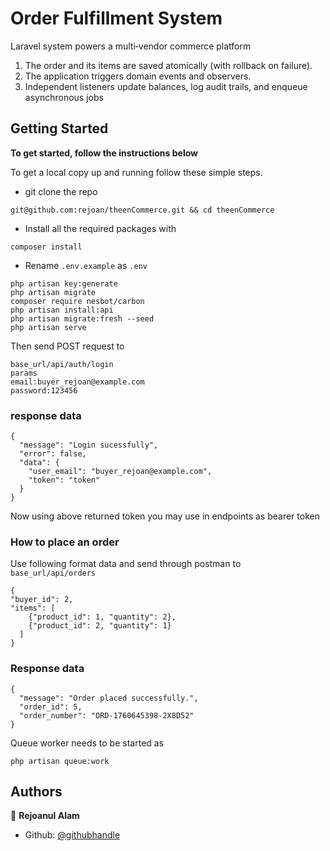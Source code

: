 # Order Fulfillment System

Laravel system powers a multi‑vendor commerce platform
1. The order and its items are saved atomically (with rollback on failure).
2. The application triggers domain events and observers.
3. Independent listeners update balances, log audit trails, and enqueue asynchronous jobs

## Getting Started

**To get started, follow the instructions below**

To get a local copy up and running follow these simple steps.

- git clone the repo

```
git@github.com:rejoan/theenCommerce.git && cd theenCommerce
```

- Install all the required packages with

```
composer install
```

- Rename `.env.example` as `.env` 

```
php artisan key:generate
php artisan migrate
composer require nesbot/carbon
php artisan install:api
php artisan migrate:fresh --seed
php artisan serve
```

Then send POST request to
```
base_url/api/auth/login
params
email:buyer_rejoan@example.com
password:123456
```

### response data
```
{
  "message": "Login sucessfully",
  "error": false,
  "data": {
    "user_email": "buyer_rejoan@example.com",
    "token": "token"
  }
}
```
Now using above returned token you may use in endpoints as bearer token

### How to place an order
Use following format data and send through postman to `base_url/api/orders`
```
{
"buyer_id": 2,
"items": [
    {"product_id": 1, "quantity": 2},
    {"product_id": 2, "quantity": 1}
  ]
}
```
### Response data

```
{
  "message": "Order placed successfully.",
  "order_id": 5,
  "order_number": "ORD-1760645398-2X8D52"
}
```

Queue worker needs to be started as 
```
php artisan queue:work
```

## Authors

👤 **Rejoanul Alam**

- Github: [@githubhandle](https://github.com/rejoan)
